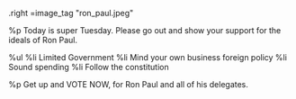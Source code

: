 .right
  =image_tag "ron_paul.jpeg"

%p
  Today is super Tuesday. Please go out and show your support for the ideals of Ron Paul.

%ul
  %li Limited Government
  %li Mind your own business foreign policy
  %li Sound spending
  %li Follow the constitution

%p
  Get up and VOTE NOW, for Ron Paul and all of his delegates.
